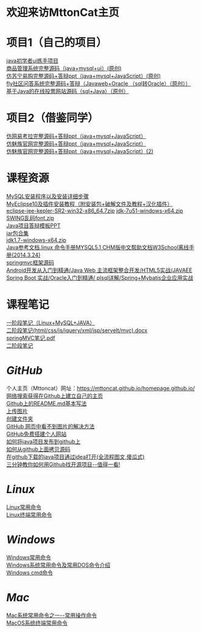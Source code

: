 # 欢迎来访MttonCat主页
# 项目1（自己的项目）
[java初学者ui练手项目](https://download.csdn.net/download/qq_44009745/66241997)<br/>
[商品管理系统完整源码（java+mysql+ui）(原创)](https://download.csdn.net/download/qq_44009745/11939695?spm=1001.2014.3001.5503)<br/>
[仿苏宁易购完整源码+答辩ppt（java+mysql+JavaScript）(原创)](https://download.csdn.net/download/qq_44009745/66124865)<br/>
[fly社区问答系统完整源码+答辩（Javaweb+Oracle （sql转Oracle）（原创））](https://download.csdn.net/download/qq_44009745/66215733)<br/>
[基于Java的在线投票网站源码（sql+Java）（原创）](https://download.csdn.net/download/qq_44009745/66267744)<br/>

# 项目2（借鉴同学）
[仿网易考拉完整源码+答辩ppt（java+mysql+JavaScript）](https://download.csdn.net/download/qq_44009745/66153684)<br/>
[仿魅族官网完整源码+答辩ppt（java+mysql+JavaScript）](https://download.csdn.net/download/qq_44009745/66173449)<br/>
[仿魅族官网完整源码+答辩ppt（java+mysql+JavaScript）(2)](https://download.csdn.net/download/qq_44009745/66224284)<br/>
# 课程资源
[MySQL安装程序以及安装详细步骤](https://download.csdn.net/download/qq_44009745/65539041)<br/>
[MyEclipse10及插件安装教程（附安装包+破解文件及教程+汉化插件）](https://download.csdn.net/download/qq_44009745/66087705)<br/>
[eclipse-jee-kepler-SR2-win32-x86_64.7zip](https://download.csdn.net/download/qq_44009745/65558590)
[jdk-7u51-windows-x64.zip](https://download.csdn.net/download/qq_44009745/65522160)<br/>
[SWING乱码font.zip](https://download.csdn.net/download/qq_44009745/66284930)<br/>
[Java项目答辩模板PPT](https://download.csdn.net/download/qq_44009745/66287036)<br/>
[jar包合集](https://download.csdn.net/download/qq_44009745/66081476)<br/>
[jdk1.7-windows-x64.zip](https://download.csdn.net/download/qq_44009745/66280042)<br/>
[Java参考文档.linux 命令手册MYSQL5.1 CHM版中文帮助文档W3School离线手册(2014.3.24)](https://download.csdn.net/download/qq_44009745/65567264)<br/>
[springmvc框架源码](https://download.csdn.net/download/qq_44009745/66219596)<br/>
[Android开发从入门到精通/Java Web 主流框架整合开发/HTML5实战/JAVAEE Spring Boot 实战/Oracle入门到精通/ plsql详解/Spring+Mybatis企业应用实战](https://download.csdn.net/download/qq_44009745/66257513)<br/>

# 课程笔记
[一阶段笔记（Linux+MySQL+JAVA）](https://download.csdn.net/download/qq_44009745/65522160)<br/>
[二阶段笔记(html/css/js/jquery/xml/jsp/servelt/mvc).docx](https://download.csdn.net/download/qq_44009745/66292124)<br/>
[springMVC笔记.pdf ](https://download.csdn.net/download/qq_44009745/66221067)<br/>
[二阶段笔记]()<br/>
# *GitHub*
个人主页（Mttoncat）网址：https://mttoncat.github.io/homepage.github.io/<br/>
[网络搜索获得在Github上建立自己的主页](https://www.cnblogs.com/fenggwsx/p/13192838.html)<br/>
[Github上的README.md基本写法](https://blog.csdn.net/weixin_42795141/article/details/89322823)<br/>
[上传图片](https://blog.csdn.net/hello_cmy/article/details/104611019)<br/>
[创建文件夹](https://blog.csdn.net/y_bccl27/article/details/87980986)<br/>
[GitHub 网页中看不到图片的解决方法](https://www.jianshu.com/p/01180d711b0d)<br/>
[GitHub免费搭建个人网站](https://www.jianshu.com/p/7124c5fe0fa7)<br/>
[如何将java项目发布到github上](https://blog.csdn.net/m0_37809911/article/details/89380098)<br/>
[如何从github上面拷贝源码](https://www.cnblogs.com/xing901022/p/4287064.html)<br/>
[在github下载的java项目通过idea打开(全流程图文,傻瓜式)](https://blog.csdn.net/m0_37961948/article/details/78161828)<br/>
[三分钟教你如何用Github找开源项目--值得一看!](https://blog.csdn.net/as480133937/article/details/105611577)<br/>
# *Linux*
[Linux常用命令](https://blog.csdn.net/qq_23329167/article/details/83856430/)<br/>
[Linux终端常用命令](https://blog.csdn.net/qq_44009745/article/details/122004211)<br/>
# *Windows*
[Windows常用命令](https://www.cnblogs.com/kekec/p/3662125.html)<br/>
[Windows系统常用命令及常用DOS命令介绍](https://jingyan.baidu.com/article/9f63fb916898e0c8400f0ef7.html)<br/>
[Windows cmd命令](https://blog.csdn.net/xjz729827161/article/details/78844606)<br/>
# *Mac*
[Mac系统常用命令之一--常用操作命令](https://www.cnblogs.com/alicecc/p/6757337.html?ivk_sa=1024320u)<br/>
[MacOS系统终端常用命令](https://zhuanlan.zhihu.com/p/126293387)<br/>


